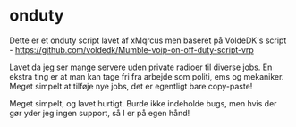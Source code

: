 # onduty
Dette er et onduty script lavet af xMqrcus men baseret på VoldeDK's script - https://github.com/voldedk/Mumble-voip-on-off-duty-script-vrp

Lavet da jeg ser mange servere uden private radioer til diverse jobs.
En ekstra ting er at man kan tage fri fra arbejde som politi, ems og mekaniker. Meget simpelt at tilføje nye jobs, det er egentligt bare copy-paste!

Meget simpelt, og lavet hurtigt.
Burde ikke indeholde bugs, men hvis der gør yder jeg ingen support, så I er på egen hånd!
